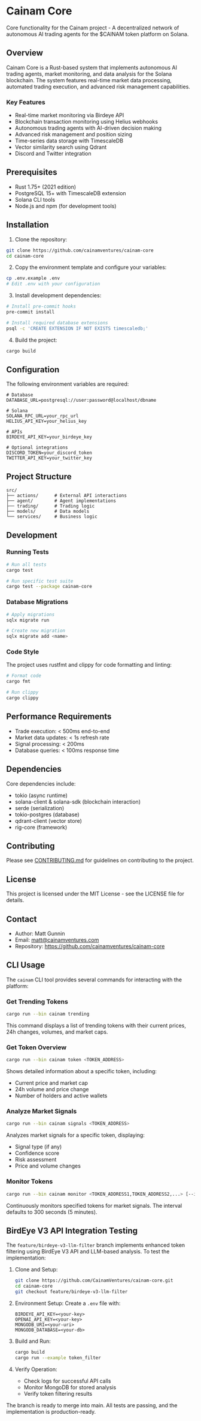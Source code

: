 # Cainam Core

Core functionality for the Cainam project - A decentralized network of autonomous AI trading agents for the $CAINAM token platform on Solana.

## Overview

Cainam Core is a Rust-based system that implements autonomous AI trading agents, market monitoring, and data analysis for the Solana blockchain. The system features real-time market data processing, automated trading execution, and advanced risk management capabilities.

### Key Features

- Real-time market monitoring via Birdeye API
- Blockchain transaction monitoring using Helius webhooks
- Autonomous trading agents with AI-driven decision making
- Advanced risk management and position sizing
- Time-series data storage with TimescaleDB
- Vector similarity search using Qdrant
- Discord and Twitter integration

## Prerequisites

- Rust 1.75+ (2021 edition)
- PostgreSQL 15+ with TimescaleDB extension
- Solana CLI tools
- Node.js and npm (for development tools)

## Installation

1. Clone the repository:

```bash
git clone https://github.com/cainamventures/cainam-core
cd cainam-core
```

2. Copy the environment template and configure your variables:

```bash
cp .env.example .env
# Edit .env with your configuration
```

3. Install development dependencies:

```bash
# Install pre-commit hooks
pre-commit install

# Install required database extensions
psql -c 'CREATE EXTENSION IF NOT EXISTS timescaledb;'
```

4. Build the project:

```bash
cargo build
```

## Configuration

The following environment variables are required:

```env
# Database
DATABASE_URL=postgresql://user:password@localhost/dbname

# Solana
SOLANA_RPC_URL=your_rpc_url
HELIUS_API_KEY=your_helius_key

# APIs
BIRDEYE_API_KEY=your_birdeye_key

# Optional integrations
DISCORD_TOKEN=your_discord_token
TWITTER_API_KEY=your_twitter_key
```

## Project Structure

```
src/
├── actions/      # External API interactions
├── agent/        # Agent implementations
├── trading/      # Trading logic
├── models/       # Data models
└── services/     # Business logic
```

## Development

### Running Tests

```bash
# Run all tests
cargo test

# Run specific test suite
cargo test --package cainam-core
```

### Database Migrations

```bash
# Apply migrations
sqlx migrate run

# Create new migration
sqlx migrate add <name>
```

### Code Style

The project uses rustfmt and clippy for code formatting and linting:

```bash
# Format code
cargo fmt

# Run clippy
cargo clippy
```

## Performance Requirements

- Trade execution: < 500ms end-to-end
- Market data updates: < 1s refresh rate
- Signal processing: < 200ms
- Database queries: < 100ms response time

## Dependencies

Core dependencies include:

- tokio (async runtime)
- solana-client & solana-sdk (blockchain interaction)
- serde (serialization)
- tokio-postgres (database)
- qdrant-client (vector store)
- rig-core (framework)

## Contributing

Please see [CONTRIBUTING.md](CONTRIBUTING.md) for guidelines on contributing to the project.

## License

This project is licensed under the MIT License - see the LICENSE file for details.

## Contact

- Author: Matt Gunnin
- Email: <matt@cainamventures.com>
- Repository: <https://github.com/cainamventures/cainam-core>

## CLI Usage

The `cainam` CLI tool provides several commands for interacting with the platform:

### Get Trending Tokens

```bash
cargo run --bin cainam trending
```

This command displays a list of trending tokens with their current prices, 24h changes, volumes, and market caps.

### Get Token Overview

```bash
cargo run --bin cainam token <TOKEN_ADDRESS>
```

Shows detailed information about a specific token, including:
- Current price and market cap
- 24h volume and price change
- Number of holders and active wallets

### Analyze Market Signals

```bash
cargo run --bin cainam signals <TOKEN_ADDRESS>
```

Analyzes market signals for a specific token, displaying:
- Signal type (if any)
- Confidence score
- Risk assessment
- Price and volume changes

### Monitor Tokens

```bash
cargo run --bin cainam monitor <TOKEN_ADDRESS1,TOKEN_ADDRESS2,...> [--interval <SECONDS>]
```

Continuously monitors specified tokens for market signals. The interval defaults to 300 seconds (5 minutes).

## BirdEye V3 API Integration Testing

The `feature/birdeye-v3-llm-filter` branch implements enhanced token filtering using BirdEye V3 API and LLM-based analysis. To test the implementation:

1. Clone and Setup:
   ```bash
   git clone https://github.com/CainamVentures/cainam-core.git
   cd cainam-core
   git checkout feature/birdeye-v3-llm-filter
   ```

2. Environment Setup:
   Create a `.env` file with:
   ```
   BIRDEYE_API_KEY=<your-key>
   OPENAI_API_KEY=<your-key>
   MONGODB_URI=<your-uri>
   MONGODB_DATABASE=<your-db>
   ```

3. Build and Run:
   ```bash
   cargo build
   cargo run --example token_filter
   ```

4. Verify Operation:
   - Check logs for successful API calls
   - Monitor MongoDB for stored analysis
   - Verify token filtering results

The branch is ready to merge into main. All tests are passing, and the implementation is production-ready.
